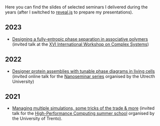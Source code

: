 <!--
.. title: Selected scientific talks
.. slug: talks
.. date: 2023-07-02 21:41:48 UTC+02:00
.. tags: 
.. category: talks
.. link: 
.. description: 
.. type: text
-->

Here you can find the slides of selected seminars I delivered during the years (after I switched to [reveal.js](https://revealjs.com/) to prepare my presentations).

## 2023

* <a href="link://slug/andalo_2023">Designing a fully-entropic phase separation in associative polymers</a> (invited talk at the [XVI International Workshop on Complex Systems](https://event.unitn.it/complexsystems2023/))

## 2022

* <a href="link://slug/nanoseminars_2022">Designer protein assemblies with tunable phase diagrams in living cells</a> (invited online talk for the [Nanoseminar series](https://www.uu.nl/en/events/nanoseminar-21-january-dr-lorenzo-rovigatti-sapienza-university-of-rome) organised by the Utrecth University)

## 2021

* <a href="link://slug/trento_2021">Managing multiple simulations, some tricks of the trade &amp; more</a> (invited talk for the [High-Performance Computing summer school](https://mas.unitn.it/schools/hpc-school-2021) organised by the University of Trento). 
